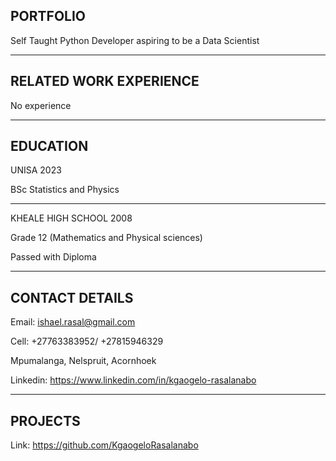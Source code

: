 PORTFOLIO
-------------------------
Self Taught Python Developer aspiring to be a Data Scientist

__________________________________________________________
RELATED WORK EXPERIENCE 
-------------------------
No experience 

__________________________________________________________
EDUCATION
--------------------------
UNISA 2023

BSc Statistics and Physics
***************************
KHEALE HIGH SCHOOL 2008

Grade 12 (Mathematics and Physical sciences)

Passed with Diploma 

__________________________________________________________
CONTACT DETAILS
--------------------------
Email: ishael.rasal@gmail.com

Cell: +27763383952/ +27815946329

Mpumalanga, Nelspruit, Acornhoek

Linkedin:  https://www.linkedin.com/in/kgaogelo-rasalanabo

__________________________________________________________
PROJECTS
-----------------------------
Link:  https://github.com/KgaogeloRasalanabo
